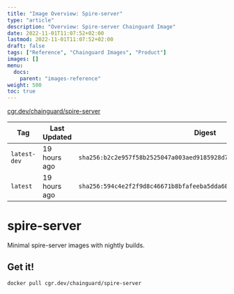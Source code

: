 ```yaml
---
title: "Image Overview: Spire-server"
type: "article"
description: "Overview: Spire-server Chainguard Image"
date: 2022-11-01T11:07:52+02:00
lastmod: 2022-11-01T11:07:52+02:00
draft: false
tags: ["Reference", "Chainguard Images", "Product"]
images: []
menu:
  docs:
    parent: "images-reference"
weight: 500
toc: true
---
```


[cgr.dev/chainguard/spire-server](https://github.com/chainguard-images/images/tree/main/images/spire-server)

| Tag          | Last Updated | Digest                                                                    |
|--------------|--------------|---------------------------------------------------------------------------|
| `latest-dev` | 19 hours ago | `sha256:b2c2e957f58b2525047a003aed9185928d7336266da128244d3f124b04364404` |
| `latest`     | 19 hours ago | `sha256:594c4e2f2f9d8c46671b8bfafeeba5dda6092deabb5b9e6c19db0d0cae122e28` |

# spire-server

Minimal spire-server images with nightly builds.

## Get it!

```shell
docker pull cgr.dev/chainguard/spire-server
```